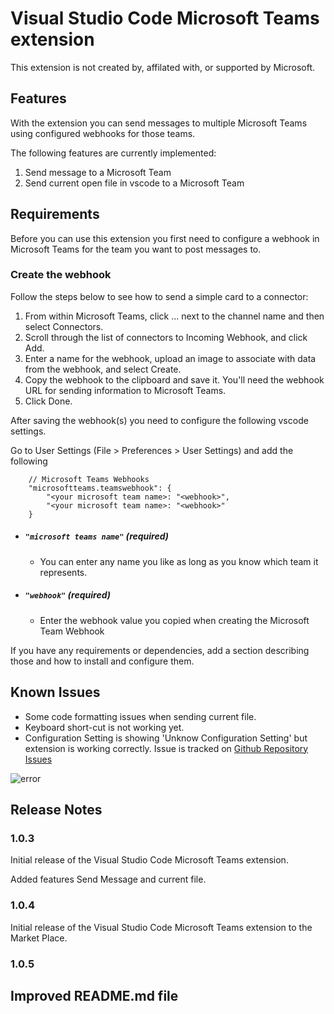 # Visual Studio Code Microsoft Teams extension

This extension is not created by, affilated with, or supported by Microsoft.

## Features

With the extension you can send messages to multiple Microsoft Teams using configured webhooks for those teams.

The following features are currently implemented:
1. Send message to a Microsoft Team
2. Send current open file in vscode to a Microsoft Team

## Requirements

Before you can use this extension you first need to configure a webhook in Microsoft Teams for the team you want to post messages to.

### Create the webhook
Follow the steps below to see how to send a simple card to a connector:
1. From within Microsoft Teams, click ... next to the channel name and then select Connectors.
2. Scroll through the list of connectors to Incoming Webhook, and click Add.
3. Enter a name for the webhook, upload an image to associate with data from the webhook, and select Create.
4. Copy the webhook to the clipboard and save it. You'll need the webhook URL for sending information to Microsoft Teams.
6. Click Done.

After saving the webhook(s) you need to configure the following vscode settings.

Go to User Settings (File > Preferences > User Settings) and add the following 
```
    // Microsoft Teams Webhooks
    "microsoftteams.teamswebhook": {
        "<your microsoft team name>: "<webhook>",
        "<your microsoft team name>: "<webhook>"
    }
```

* ##### `"microsoft teams name"` (required)
    * You can enter any name you like as long as you know which team it represents.

* ##### `"webhook"` (required)
    * Enter the webhook value you copied when creating the Microsoft Team Webhook


If you have any requirements or dependencies, add a section describing those and how to install and configure them.

## Known Issues

* Some code formatting issues when sending current file.
* Keyboard short-cut is not working yet.
* Configuration Setting is showing 'Unknow Configuration Setting' but extension is working correctly.
Issue is tracked on [Github Repository Issues](https://github.com/stefanstranger/vscode-microsoftteams/issues/1)

![error](https://i.stack.imgur.com/DwyD3.png "Error")


## Release Notes

### 1.0.3

Initial release of the Visual Studio Code Microsoft Teams extension.

Added features Send Message and current file.

### 1.0.4

Initial release of the Visual Studio Code Microsoft Teams extension to the Market Place.

### 1.0.5

Improved README.md file
-----------------------------------------------------------------------------------------------------------
